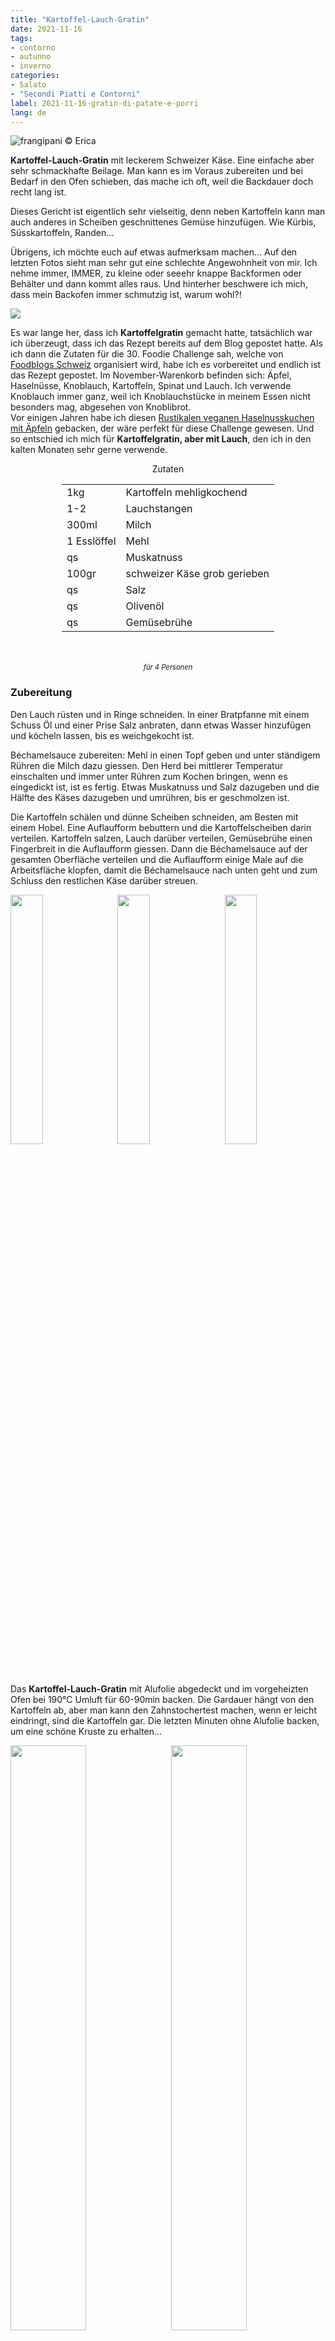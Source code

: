 ```yaml
---
title: "Kartoffel-Lauch-Gratin"
date: 2021-11-16
tags: 
- contorno
- autunno
- inverno
categories:
- Salato
- "Secondi Piatti e Contorni"
label: 2021-11-16-gratin-di-patate-e-porri
lang: de
---
```

![](../2021-11-16-gratin-di-patate-e-porri/header.jpeg "frangipani © Erica")

**Kartoffel-Lauch-Gratin** mit leckerem Schweizer Käse. Eine einfache aber sehr schmackhafte Beilage. Man kann es im Voraus zubereiten und bei Bedarf in den Ofen schieben, das mache ich oft, weil die Backdauer doch recht lang ist.

Dieses Gericht ist eigentlich sehr vielseitig, denn neben Kartoffeln kann man auch anderes in Scheiben geschnittenes Gemüse hinzufügen. Wie Kürbis, Süsskartoffeln, Randen...

Übrigens, ich möchte euch auf etwas aufmerksam machen... Auf den letzten Fotos sieht man sehr gut eine schlechte Angewohnheit von mir. Ich nehme immer, IMMER, zu kleine oder seeehr knappe Backformen oder Behälter und dann kommt alles raus. Und hinterher beschwere ich mich, dass mein Backofen immer schmutzig ist, warum wohl?!

<a href="https://www.foodblogs-schweiz.ch/challenge/" target="_blank" rel="noreferrer noopener">
 <img src="https://www.foodblogs-schweiz.ch/wp-content/uploads/2021/10/fbs_challenge_november21.png"></a>

Es war lange her, dass ich **Kartoffelgratin** gemacht hatte, tatsächlich war ich überzeugt, dass ich das Rezept bereits auf dem Blog gepostet hatte. Als ich dann die Zutaten für die 30. Foodie Challenge sah, welche von <a href="https://www.foodblogs-schweiz.ch" target="_blank">Foodblogs Schweiz</a> organisiert wird, habe ich es vorbereitet und endlich ist das Rezept gepostet. Im November-Warenkorb befinden sich: Äpfel, Haselnüsse, Knoblauch, Kartoffeln, Spinat und Lauch. Ich verwende Knoblauch immer ganz, weil ich Knoblauchstücke in meinem Essen nicht besonders mag, abgesehen von Knoblibrot.
<br />
Vor einigen Jahren habe ich diesen <a href="https://frangipani.raiano.ch/2018-10-10-torta-rustica-vegana-alle-nocciole-e-mele/" target="_blank">Rustikalen veganen Haselnusskuchen mit Äpfeln</a> gebacken, der wäre perfekt für diese Challenge gewesen. Und so entschied ich mich für **Kartoffelgratin, aber mit Lauch**, den ich in den kalten Monaten sehr gerne verwende.

<div id="wrapper" style="text-align: center">
  <div id="yourdiv" style="display: inline-block;">
    <div class="ingredients" itemscope itemtype="http://schema.org/Recipe">
      <span itemprop="name" style="display:none;">Kartoffel-Lauch-Gratin</span>
      <div class="ingredients-title">Zutaten</div>
      <table>
        <tbody>
          </tr>
          <tr itemprop="recipeIngredient">
            <td>1kg</td>
            <td>Kartoffeln mehligkochend</td>
          </tr>
          <tr itemprop="recipeIngredient">
            <td>1-2</td>
            <td>Lauchstangen</td>
          </tr>
          <tr itemprop="recipeIngredient">
            <td>300ml</td>
            <td>Milch</td>
          </tr>
          <tr itemprop="recipeIngredient">
            <td>1 Esslöffel</td>
            <td>Mehl</td>
          </tr>
          <tr itemprop="recipeIngredient">
            <td>qs</td>
            <td>Muskatnuss</td>
          </tr>
          <tr itemprop="recipeIngredient">
            <td>100gr</td>
            <td>schweizer Käse grob gerieben</td>
          </tr>
          <tr itemprop="recipeIngredient">
            <td>qs</td>
            <td>Salz</td>
          </tr>
          <tr itemprop="recipeIngredient">
            <td>qs</td>
            <td>Olivenöl</td>
          <tr itemprop="recipeIngredient">
            <td>qs</td>
            <td>Gemüsebrühe</td>
          </tr>
        </tbody>
      </table>
      <br></br>
      <i class="pull-right" style="font-size: 80%;" itemprop="recipeYield">für 4 Personen</i>
    </div>
  </div>
</div>


<h3>
  <font color="grey">
    <i class="fa fa-cogs"></i>
  </font> Zubereitung
</h3>

Den Lauch rüsten und in Ringe schneiden. In einer Bratpfanne mit einem Schuss Öl und einer Prise Salz anbraten, dann etwas Wasser hinzufügen und köcheln lassen, bis es weichgekocht ist.

Béchamelsauce zubereiten: Mehl in einen Topf geben und unter ständigem Rühren die Milch dazu giessen. Den Herd bei mittlerer Temperatur einschalten und immer unter Rühren zum Kochen bringen, wenn es eingedickt ist, ist es fertig. Etwas Muskatnuss und Salz dazugeben und die Hälfte des Käses dazugeben und umrühren, bis er geschmolzen ist.

Die Kartoffeln schälen und dünne Scheiben schneiden, am Besten mit einem Hobel. Eine Auflaufform bebuttern und die Kartoffelscheiben darin verteilen. Kartoffeln salzen, Lauch darüber verteilen, Gemüsebrühe einen Fingerbreit in die Auflaufform giessen. Dann die Béchamelsauce auf der gesamten Oberfläche verteilen und die Auflaufform einige Male auf die Arbeitsfläche klopfen, damit die Béchamelsauce nach unten geht und zum Schluss den restlichen Käse darüber streuen.
  <div style="width: 100%; margin-bottom: 0">
    <img style="float: left; width: 32%; margin-right: 1%;" src="../2021-11-16-gratin-di-patate-e-porri/patate.jpeg" alt="" title="frangipani © Erica" />
    <img style="float: left; width: 32%; margin-right: 1%; margin-left: 1%;" src="../2021-11-16-gratin-di-patate-e-porri/besciamella.jpeg" alt="" title="frangipani © Erica" />
    <img style="float: left; width: 32%; margin-left: 1%;" src="../2021-11-16-gratin-di-patate-e-porri/teglia.jpeg" alt="" title="frangipani © Erica" />
    <div style="clear: both"></div>
  </div>
</p>

Das **Kartoffel-Lauch-Gratin** mit Alufolie abgedeckt und im vorgeheizten Ofen bei 190°C Umluft für 60-90min backen. Die Gardauer hängt von den Kartoffeln ab, aber man kann den Zahnstochertest machen, wenn er leicht eindringt, sind die Kartoffeln gar. Die letzten Minuten ohne Alufolie backen, um eine schöne Kruste zu erhalten...
<p>
  <div style="width: 100%; margin-bottom: 0">
    <img style="float: left; width: 49%; margin-right: 1%" src="../2021-11-16-gratin-di-patate-e-porri/risultato1.jpeg" alt="" title="frangipani © Erica" />
    <img style="float: left; width: 49%; margin-left: 1%" src="../2021-11-16-gratin-di-patate-e-porri/risultato2.jpeg" alt="" title="frangipani © Erica" />
    <div style="clear: both"></div>
  </div>
</p>

<p>
  <div style="width: 100%; margin-bottom: 0">
    <img style="float: left; width: 49%; margin-right: 1%" src="../2021-11-16-gratin-di-patate-e-porri/risultato3.jpeg" alt="" title="frangipani © Erica" />
    <img style="float: left; width: 49%; margin-left: 1%" src="../2021-11-16-gratin-di-patate-e-porri/risultato4.jpeg" alt="" title="frangipani © Erica" />
    <div style="clear: both"></div>
  </div>
</p>

![](../2021-11-16-gratin-di-patate-e-porri/risultato5.jpeg "frangipani © Erica")

<h4>Buon appetito
  <font color="red">
    <i class="fa fa-smile-o"></i>
  </font>
</h4>